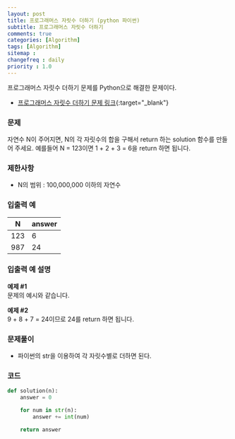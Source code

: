 ```yaml
---
layout: post
title: 프로그래머스 자릿수 더하기 (python 파이썬)
subtitle: 프로그래머스 자릿수 더하기
comments: true
categories: [Algorithm]
tags: [Algorithm]
sitemap :
changefreq : daily
priority : 1.0
---
```

프로그래머스 자릿수 더하기 문제를 Python으로 해결한 문제이다.  

* [프로그래머스 자릿수 더하기 문제 링크](https://programmers.co.kr/learn/courses/30/lessons/12931){:target="_blank"}

### 문제 
자연수 N이 주어지면, N의 각 자릿수의 합을 구해서 return 하는 solution 함수를 만들어 주세요.
예를들어 N = 123이면 1 + 2 + 3 = 6을 return 하면 됩니다.

### 제한사항
* N의 범위 : 100,000,000 이하의 자연수


### 입출력 예

|N|answer|
|-----|-----|
|123|6|
|987|24|

### 입출력 예 설명
**예제 #1**  
문제의 예시와 같습니다.

**예제 #2**  
9 + 8 + 7 = 24이므로 24를 return 하면 됩니다.

### 문제풀이
* 파이썬의 str을 이용하여 각 자릿수별로 더하면 된다.

### 코드
```python
def solution(n):
    answer = 0

    for num in str(n):
        answer += int(num)

    return answer
```
